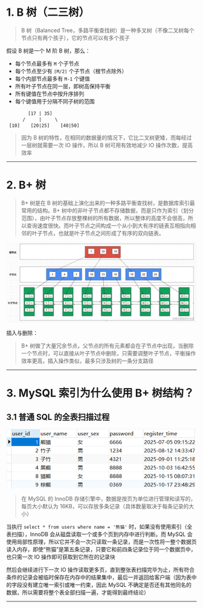 
# 1. B 树（二三树）

>B 树（Balanced Tree，多路平衡查找树）是一种多叉树（不像二叉树每个节点只有两个孩子），它的节点可以有多个孩子

假设 B 树是一个 M 阶 B 树，那么：

- 每个节点最多有 `M` 个子节点
- 每个节点至少有 `⌈M/2⌉` 个子节点（根节点除外）
- 每个内部节点最多有 `M-1` 个键值
- 所有叶子节点在同一层，即树高保持平衡
- 所有键值在节点中按升序排列
- 每个键值用于分隔不同子树的范围

```less
        [17 | 35]
      /     |     \
 [10]    [20|25]    [40|50] 
```

>因为 B 树的特性，在相同的数据量的情况下，它比二叉树更矮，而每经过一层树就需要一次 IO 操作，所以 B 树可用有效地减少 IO 操作次数，提高效率

****
# 2. B+ 树

>B+ 树是在 B 树的基础上演化出来的一种多路平衡查找树，是数据库索引最常用的结构。B+ 树中的非叶子节点都不存储数据，而是只作为索引（划分范围），由叶子节点存放整棵树的所有数据，所以整体的高度不会很高，所以查询速度很快。而叶子节点之间构成一个从小到大有序的链表互相指向相邻的叶子节点，也就是叶子节点之间形成了有序的双向链表。

![](images/B+%20树索引/file-20250522195021.png)

插入与删除：

>B+ 树做了大量冗余节点，父节点的所有元素都会在子节点中出现，当删除一个节点时，可以直接从叶子节点中删除，只需要调整叶子节点，平衡操作效率更高，插入操作类似，最多只涉及树的一条分支路径

****
# 3. MySQL 索引为什么使用 B+ 树结构？

## 3.1 普通 SQL 的全表扫描过程

![](images/B+%20树索引/file-20250522203937.png)

>在 MySQL 的 InnoDB 存储引擎中，数据是按页为单位进行管理和读写的，每页大小默认为 16KB，可以存放多条记录（具体数量取决于每条记录的大小）

当执行 `select * from users where name = '熊猫'` 时，如果没有使用索引（全表扫描），InnoDB 会从磁盘读取一个或多个页到内存中进行判断。而 MySQL 会使用局部性原理，所以它并不会一次只读取一条记录，而是一次性将一整个数据页读入内存，即使“熊猫”是第五条记录，只要它和前四条记录位于同一个数据页中，也只需一次 IO 操作即可获取到它所在的记录块

然后会继续进行下一次 IO 操作读取更多页，直到整张表扫描完毕为止，所有符合条件的记录会被临时保存在内存中的结果集中，最后一并返回给客户端（因为表中的字段没有建立唯一索引或唯一约束，因此 MySQL 不确定是否还有其他同名的数据，所以需要将整个表全部扫描一遍，才能得到最终结论）

>

****





